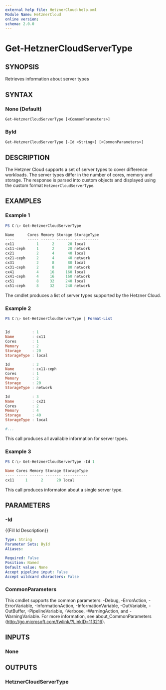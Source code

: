 ```yaml
---
external help file: HetznerCloud-help.xml
Module Name: HetznerCloud
online version:
schema: 2.0.0
---
```

# Get-HetznerCloudServerType

## SYNOPSIS

Retrieves information about server types

## SYNTAX

### None (Default)

```
Get-HetznerCloudServerType [<CommonParameters>]
```

### ById

```
Get-HetznerCloudServerType [-Id <String>] [<CommonParameters>]
```

## DESCRIPTION

The Hetzner Cloud supports a set of server types to cover difference workloads. The server types differ in the number of cores, memory and storage. The response is parsed into custom objects and displayed using the custom format `HetznerCloudServerType`.

## EXAMPLES

### Example 1

```powershell
PS C:\> Get-HetznerCloudServerType

Name      Cores Memory Storage StorageType
----      ----- ------ ------- -----------
cx11          1      2      20 local
cx11-ceph     1      2      20 network
cx21          2      4      40 local
cx21-ceph     2      4      40 network
cx31          2      8      80 local
cx31-ceph     2      8      80 network
cx41          4     16     160 local
cx41-ceph     4     16     160 network
cx51          8     32     240 local
cx51-ceph     8     32     240 network
```

The cmdlet produces a list of server types supported by the Hetzner Cloud.

### Example 2

```powershell
PS C:\> Get-HetznerCloudServerType | Format-List


Id          : 1
Name        : cx11
Cores       : 1
Memory      : 2
Storage     : 20
StorageType : local

Id          : 2
Name        : cx11-ceph
Cores       : 1
Memory      : 2
Storage     : 20
StorageType : network

Id          : 3
Name        : cx21
Cores       : 2
Memory      : 4
Storage     : 40
StorageType : local

#...
```

This call produces all available information for server types.

### Example 3

```powershell
PS C:\> Get-HetznerCloudServerType -Id 1

Name Cores Memory Storage StorageType
---- ----- ------ ------- -----------
cx11     1      2      20 local
```

This call produces informaton about a single server type.

## PARAMETERS

### -Id

{{Fill Id Description}}

```yaml
Type: String
Parameter Sets: ById
Aliases:

Required: False
Position: Named
Default value: None
Accept pipeline input: False
Accept wildcard characters: False
```

### CommonParameters

This cmdlet supports the common parameters: -Debug, -ErrorAction, -ErrorVariable, -InformationAction, -InformationVariable, -OutVariable, -OutBuffer, -PipelineVariable, -Verbose, -WarningAction, and -WarningVariable.
For more information, see about_CommonParameters (http://go.microsoft.com/fwlink/?LinkID=113216).

## INPUTS

### None

## OUTPUTS

### HetznerCloudServerType
